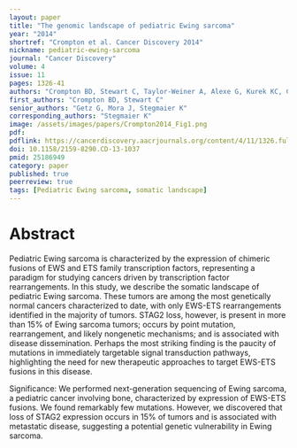 ```yaml
---
layout: paper
title: "The genomic landscape of pediatric Ewing sarcoma"
year: "2014"
shortref: "Crompton et al. Cancer Discovery 2014"
nickname: pediatric-ewing-sarcoma
journal: "Cancer Discovery"
volume: 4
issue: 11
pages: 1326-41
authors: "Crompton BD, Stewart C, Taylor-Weiner A, Alexe G, Kurek KC, Calicchio ML, Kiezun A, Carter SL, Shukla SA, Mehta SS, Thorner AR, de Torres C, Lavarino C, Suñol M, McKenna A, Sivachenko A, Cibulskis K, Lawrence MS, Stojanov P, Rosenberg M, Ambrogio L, Auclair D, Seepo S, Blumenstiel B, DeFelice M, Imaz-Rosshandler I, Schwarz-Cruz Y Celis A, Rivera MN, Rodriguez-Galindo C, Fleming MD, Golub TR, Getz G, Mora J, Stegmaier K"
first_authors: "Crompton BD, Stewart C"
senior_authors: "Getz G, Mora J, Stegmaier K"
corresponding_authors: "Stegmaier K"
image: /assets/images/papers/Crompton2014_Fig1.png
pdf:
pdflink: https://cancerdiscovery.aacrjournals.org/content/4/11/1326.full-text.pdf
doi: 10.1158/2159-8290.CD-13-1037
pmid: 25186949
category: paper
published: true
peerreview: true
tags: [Pediatric Ewing sarcoma, somatic landscape]
---
```


# Abstract

Pediatric Ewing sarcoma is characterized by the expression of chimeric fusions of EWS and ETS family transcription factors, representing a paradigm for studying cancers driven by transcription factor rearrangements. In this study, we describe the somatic landscape of pediatric Ewing sarcoma. These tumors are among the most genetically normal cancers characterized to date, with only EWS-ETS rearrangements identified in the majority of tumors. STAG2 loss, however, is present in more than 15% of Ewing sarcoma tumors; occurs by point mutation, rearrangement, and likely nongenetic mechanisms; and is associated with disease dissemination. Perhaps the most striking finding is the paucity of mutations in immediately targetable signal transduction pathways, highlighting the need for new therapeutic approaches to target EWS-ETS fusions in this disease.

Significance: We performed next-generation sequencing of Ewing sarcoma, a pediatric cancer involving bone, characterized by expression of EWS-ETS fusions. We found remarkably few mutations. However, we discovered that loss of STAG2 expression occurs in 15% of tumors and is associated with metastatic disease, suggesting a potential genetic vulnerability in Ewing sarcoma.




